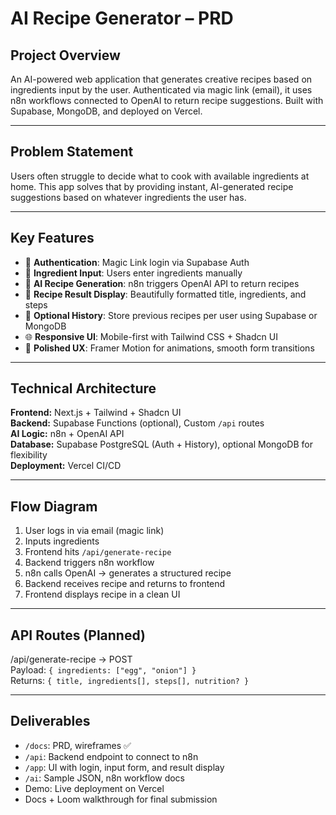 # AI Recipe Generator – PRD

## Project Overview
An AI-powered web application that generates creative recipes based on ingredients input by the user. Authenticated via magic link (email), it uses n8n workflows connected to OpenAI to return recipe suggestions. Built with Supabase, MongoDB, and deployed on Vercel.

---

## Problem Statement
Users often struggle to decide what to cook with available ingredients at home. This app solves that by providing instant, AI-generated recipe suggestions based on whatever ingredients the user has.

---

## Key Features

- 🔐 **Authentication**: Magic Link login via Supabase Auth
- 🥕 **Ingredient Input**: Users enter ingredients manually
- 🤖 **AI Recipe Generation**: n8n triggers OpenAI API to return recipes
- 📜 **Recipe Result Display**: Beautifully formatted title, ingredients, and steps
- 🧾 **Optional History**: Store previous recipes per user using Supabase or MongoDB
- 🌐 **Responsive UI**: Mobile-first with Tailwind CSS + Shadcn UI
- 🎨 **Polished UX**: Framer Motion for animations, smooth form transitions

---

## Technical Architecture

**Frontend:** Next.js + Tailwind + Shadcn UI  
**Backend:** Supabase Functions (optional), Custom `/api` routes  
**AI Logic:** n8n + OpenAI API  
**Database:** Supabase PostgreSQL (Auth + History), optional MongoDB for flexibility  
**Deployment:** Vercel CI/CD

---

## Flow Diagram

1. User logs in via email (magic link)
2. Inputs ingredients
3. Frontend hits `/api/generate-recipe`
4. Backend triggers n8n workflow
5. n8n calls OpenAI → generates a structured recipe
6. Backend receives recipe and returns to frontend
7. Frontend displays recipe in a clean UI

---

## API Routes (Planned)

/api/generate-recipe → POST  
Payload: `{ ingredients: ["egg", "onion"] }`  
Returns: `{ title, ingredients[], steps[], nutrition? }`

---

## Deliverables

- `/docs`: PRD, wireframes ✅  
- `/api`: Backend endpoint to connect to n8n  
- `/app`: UI with login, input form, and result display  
- `/ai`: Sample JSON, n8n workflow docs  
- Demo: Live deployment on Vercel  
- Docs + Loom walkthrough for final submission
